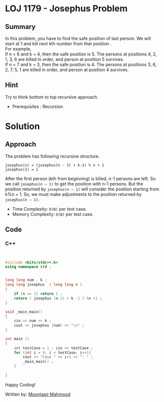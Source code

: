 # LOJ 1179 - Josephus Problem

## Summary

In this problem, you have to find the safe position of last person. We will start at 1 and kill next kth number from that position . <br>
For example, <br>
If n = 6 and k = 4, then the safe position is 5. The persons at positions 4, 2, 1, 3, 6 are killed in order, and person at position 5 survives.<br>
If n = 7 and k = 3, then the safe position is 4. The persons at positions 3, 6, 2, 7, 5, 1 are killed in order, and person at position 4 survives.

## Hint

Try to think bottom to top recursive approach.

- Prerequisites : Recursion

# Solution
## Approach

The problem has following recursive structure.

``josephus(n) = (josephus(n - 1) + k-1) % n + 1 `` <br>
``josephus(1) = 1``

After the first person (kth from beginning) is killed, n-1 persons are left. So we call `josephus(n – 1)` to get the position with n-1 persons. But the position returned by `josephus(n – 1)` will consider the position starting from k%n + 1. So, we must make adjustments to the position returned by `josephus(n – 1)`.

- Time Complexity: `O(N)` per test case.
- Memory Complexity: `O(N)` per test case.

## Code
### C++

```cpp


#include <bits/stdc++.h>
using namespace std ;


long long num , k ;
long long josephus  ( long long n )
{
    if (n == 1) return 1 ;
    return ( josephus (n-1) + k -1 ) %n +1 ;
}

void _main_main()
{
    cin >> num >> k ;
    cout << josephus (num) << "\n" ;
}

int main ()
{
    int testCase = 1 ; cin >> testCase ;
    for (int i = 0; i < testCase; i++){
        cout << "Case " << i+1 << ": " ;
        _main_main() ;
    }
        
}

```

Happy Coding! <br>

Written by: [Moontasir Mahmood](https://www.linkedin.com/in/moontasir-mahmood-b5019b175/)
